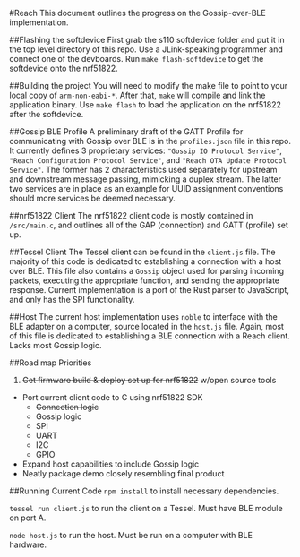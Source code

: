 #Reach
This document outlines the progress on the Gossip-over-BLE implementation.

##Flashing the softdevice
First grab the s110 softdevice folder and put it in the top level directory of this repo.
Use a JLink-speaking programmer and connect one of the devboards.
Run `make flash-softdevice` to get the softdevice onto the nrf51822.

##Building the project
You will need to modify the make file to point to your local copy of `arm-non-eabi-*`.
After that, `make` will compile and link the application binary. Use `make flash` to load the application on the nrf51822 after the softdevice.

##Gossip BLE Profile
A preliminary draft of the GATT Profile for communicating with Gossip over BLE is in the `profiles.json` file in this repo. It currently defines 3 proprietary services: `"Gossip IO Protocol Service"`, `"Reach Configuration Protocol Service"`, and `"Reach OTA Update Protocol Service"`. The former has 2 characteristics used separately for upstream and downstream message passing, mimicking a duplex stream. The latter two services are in place as an example for UUID assignment conventions should more services be deemed necessary.

##nrf51822 Client
The nrf51822 client code is mostly contained in `/src/main.c`, and outlines all of the GAP (connection) and GATT (profile) set up.

##Tessel Client
The Tessel client can be found in the `client.js` file. The majority of this code is dedicated to establishing a connection with a host over BLE. This file also contains a `Gossip` object used for parsing incoming packets, executing the appropriate function, and sending the appropriate response. Current implementation is a port of the Rust parser to JavaScript, and only has the SPI functionality.

##Host
The current host implementation uses `noble` to interface with the BLE adapter on a computer, source located in the `host.js` file. Again, most of this file is dedicated to establishing a BLE connection with a Reach client. Lacks most Gossip logic.

##Road map
Priorities

1. ~~Get firmware build & deploy set up for nrf51822~~ w/open source tools
* Port current client code to C using nrf51822 SDK
  * ~~Connection logic~~
  * Gossip logic
  * SPI
  * UART
  * I2C
  * GPIO
* Expand host capabilities to include Gossip logic
* Neatly package demo closely resembling final product

##Running Current Code
`npm install` to install necessary dependencies.

`tessel run client.js` to run the client on a Tessel. Must have BLE module on port A.

`node host.js` to run the host. Must be run on a computer with BLE hardware.
